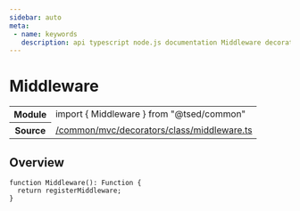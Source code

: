 ```yaml
---
sidebar: auto
meta:
 - name: keywords
   description: api typescript node.js documentation Middleware decorator
---
```

# Middleware <Badge text="Decorator" type="decorator"/>
<!-- Summary -->
<section class="symbol-info"><table class="is-full-width"><tbody><tr><th>Module</th><td><div class="lang-typescript"><span class="token keyword">import</span> { Middleware }&nbsp;<span class="token keyword">from</span>&nbsp;<span class="token string">"@tsed/common"</span></div></td></tr><tr><th>Source</th><td><a href="https://github.com/Romakita/ts-express-decorators/blob/v4.30.1/src//common/mvc/decorators/class/middleware.ts#L0-L0">/common/mvc/decorators/class/middleware.ts</a></td></tr></tbody></table></section>

<!-- Overview -->
## Overview


<pre><code class="typescript-lang ">function <span class="token function">Middleware</span><span class="token punctuation">(</span><span class="token punctuation">)</span><span class="token punctuation">:</span> Function <span class="token punctuation">{</span>
  return registerMiddleware<span class="token punctuation">;</span>
<span class="token punctuation">}</span>
</code></pre>